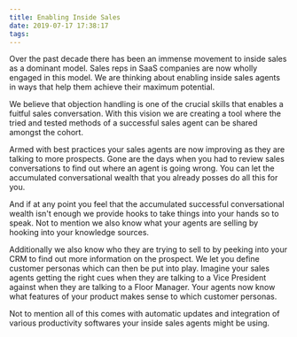 ```yaml
---
title: Enabling Inside Sales
date: 2019-07-17 17:38:17
tags:
---
```

Over the past decade there has been an immense movement to inside sales as a dominant model. Sales reps in SaaS companies are now wholly engaged in this model. We are thinking about enabling inside sales agents in ways that help them achieve their maximum potential.

We believe that objection handling is one of the crucial skills that enables a fuitful sales conversation. With this vision we are creating a tool where the tried and tested methods of a successful sales agent can be shared amongst the cohort.

Armed with best practices your sales agents are now improving as they are talking to more prospects. Gone are the days when you had to review sales conversations to find out where an agent is going wrong. You can let the accumulated conversational wealth that you already posses do all this for you.

And if at any point you feel that the accumulated successful conversational wealth isn't enough we provide hooks to take things into your hands so to speak. Not to mention we also know what your agents are selling by hooking into your knowledge sources.

Additionally we also know who they are trying to sell to by peeking into your CRM to find out more information on the prospect. We let you define customer personas which can then be put into play. Imagine your sales agents getting the right cues when they are talking to a Vice President against when they are talking to a Floor Manager. Your agents now know what features of your product makes sense to which customer personas.

Not to mention all of this comes with automatic updates and integration of various productivity softwares your inside sales agents might be using.
